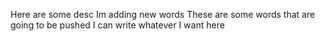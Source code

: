 Here are some desc
Im adding new words
These are some words that are going to be pushed
I can write whatever I want here